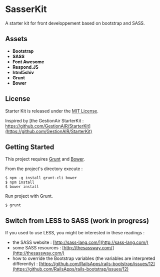 SasserKit
===========

A starter kit for front developpement based on bootstrap and SASS.

## Assets

- **Bootstrap**
- **SASS**
- **Font Awesome**
- **Respond.JS**
- **html5shiv**
- **Grunt**
- **Bower**

## License

Starter Kit is released under the [MIT License](COPYING).

Inspired by [the GestionAir StarterKit : https://github.com/GestionAIR/StarterKit](https://github.com/GestionAIR/StarterKit)

## Getting Started

This project requires [Grunt](http://gruntjs.com/) and [Bower](http://bower.io/).

From the project's directory execute :

```
$ npm -g install grunt-cli bower
$ npm install
$ bower install
```

Run project with Grunt.

```
$ grunt
```

## Switch from LESS to SASS (work in progress)

If you used to use LESS, you might be interested in these readings :
- the SASS website : [http://sass-lang.com/](http://sass-lang.com/)
- some SASS resources : [http://thesassway.com/](http://thesassway.com/)
- how to override the Bootstrap variables (the variables are interpreted differently) : [https://github.com/RailsApps/rails-bootstrap/issues/12](https://github.com/RailsApps/rails-bootstrap/issues/12)



